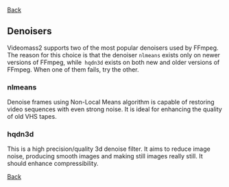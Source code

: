 [Back](../../../../videomass2_use.md)

## Denoisers

Videomass2 supports two of the most popular denoisers used by FFmpeg. The reason for this choice is that the 
denoiser `nlmeans` exists only on newer versions of FFmpeg, while` hqdn3d` exists on both new and older versions of FFmpeg. 
When one of them fails, try the other.

### nlmeans 
Denoise frames using Non-Local Means algorithm is capable of restoring video sequences with even strong noise. 
It is ideal for enhancing the quality of old VHS tapes.   

### hqdn3d
This is a high precision/quality 3d denoise filter. It aims to reduce image noise, producing smooth images and making 
still images really still. It should enhance compressibility.

[Back](../../../../videomass2_use.md)

